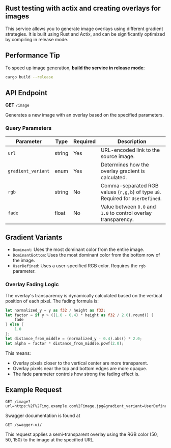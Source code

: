 ## Rust testing with actix and creating overlays for images

This service allows you to generate image overlays using different gradient strategies. It is built using Rust and Actix, and can be significantly optimized by compiling in release mode.

## Performance Tip

To speed up image generation, **build the service in release mode**:

```bash
cargo build --release
```

## API Endpoint

**GET** `/image`

Generates a new image with an overlay based on the specified parameters.

### Query Parameters

| Parameter          | Type   | Required | Description                                                                    |
| ------------------ | ------ | -------- | ------------------------------------------------------------------------------ |
| `url`              | string | Yes      | URL-encoded link to the source image.                                          |
| `gradient_variant` | enum   | Yes      | Determines how the overlay gradient is calculated.                             |
| `rgb`              | string | No       | Comma-separated RGB values (`r,g,b`) of type `u8`. Required for `UserDefined`. |
| `fade`             | float  | No       | Value between `0.0` and `1.0` to control overlay transparency.                 |

## Gradient Variants

- `Dominant`: Uses the most dominant color from the entire image.
- `DominantBottom`: Uses the most dominant color from the bottom row of the image.
- `UserDefined`: Uses a user-specified RGB color. Requires the `rgb` parameter.

### Overlay Fading Logic

The overlay's transparency is dynamically calculated based on the vertical position of each pixel. The fading formula is:

```rust
let normalized_y = y as f32 / height as f32;
let factor = if y > ((1.0 - 0.4) * height as f32 / 2.0).round() {
    fade
} else {
    1.0
};
let distance_from_middle = (normalized_y - 0.4).abs() * 2.0;
let alpha = factor * distance_from_middle.powf(2.0);
```

This means:

- Overlay pixels closer to the vertical center are more transparent.
- Overlay pixels near the top and bottom edges are more opaque.
- The fade parameter controls how strong the fading effect is.

## Example Request

```http
GET /image?url=https:%2F%2Fimg.example.com%2Fimage.jpg&gradient_variant=UserDefined&rgb=50,50,150&fade=0.5
```

Swagger documentation is found at

```http
GET /swagger-ui/
```

This request applies a semi-transparent overlay using the RGB color (50, 50, 150) to the image at the specified URL.
